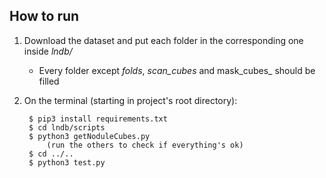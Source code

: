 ## How to run

1. Download the dataset and put each folder in the corresponding one inside _lndb/_
    
    - Every folder except _folds_, _scan_cubes_ and mask_cubes_ should be filled

2. On the terminal (starting in project's root directory):

        $ pip3 install requirements.txt
        $ cd lndb/scripts
        $ python3 getNoduleCubes.py
            (run the others to check if everything's ok)
        $ cd ../..
        $ python3 test.py